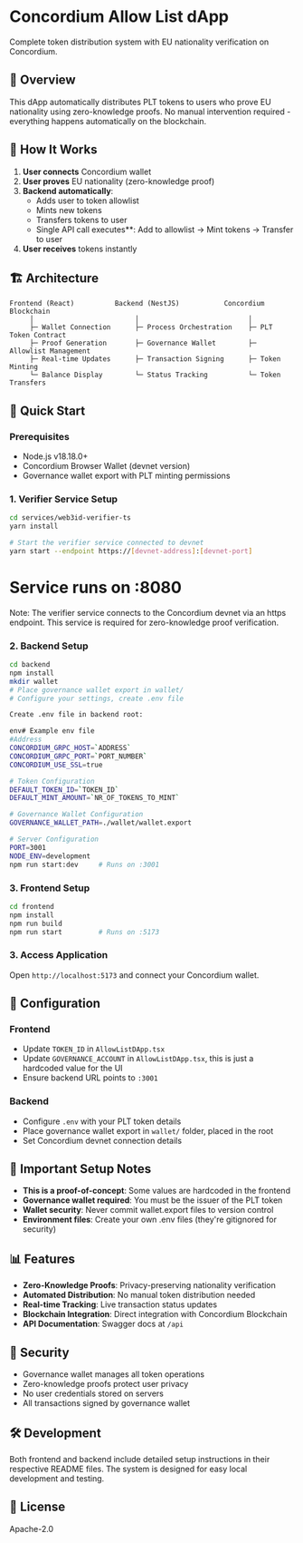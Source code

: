 # Concordium Allow List dApp

Complete token distribution system with EU nationality verification on Concordium.

## 🎯 Overview

This dApp automatically distributes PLT tokens to users who prove EU nationality using zero-knowledge proofs. No manual intervention required - everything happens automatically on the blockchain.

## 🔄 How It Works

1. **User connects** Concordium wallet
2. **User proves** EU nationality (zero-knowledge proof)
3. **Backend automatically**:
   - Adds user to token allowlist
   - Mints new tokens
   - Transfers tokens to user
   - Single API call executes**: Add to allowlist → Mint tokens → Transfer to user
4. **User receives** tokens instantly

## 🏗️ Architecture

```
Frontend (React)          Backend (NestJS)           Concordium Blockchain
     │                         │                           │
     ├─ Wallet Connection      ├─ Process Orchestration    ├─ PLT Token Contract
     ├─ Proof Generation       ├─ Governance Wallet        ├─ Allowlist Management  
     ├─ Real-time Updates      ├─ Transaction Signing      ├─ Token Minting
     └─ Balance Display        └─ Status Tracking          └─ Token Transfers
```

## 🚀 Quick Start

### Prerequisites
- Node.js v18.18.0+
- Concordium Browser Wallet (devnet version)
- Governance wallet export with PLT minting permissions

### 1. Verifier Service Setup
```bash
cd services/web3id-verifier-ts
yarn install

# Start the verifier service connected to devnet
yarn start --endpoint https://[devnet-address]:[devnet-port]
```

# Service runs on :8080
Note: The verifier service connects to the Concordium devnet via an https endpoint. This service is required for zero-knowledge proof verification.

### 2. Backend Setup
```bash
cd backend
npm install
mkdir wallet
# Place governance wallet export in wallet/
# Configure your settings, create .env file

Create .env file in backend root:

env# Example env file
#Address
CONCORDIUM_GRPC_HOST=`ADDRESS`
CONCORDIUM_GRPC_PORT=`PORT_NUMBER`
CONCORDIUM_USE_SSL=true

# Token Configuration
DEFAULT_TOKEN_ID=`TOKEN_ID`
DEFAULT_MINT_AMOUNT=`NR_OF_TOKENS_TO_MINT`

# Governance Wallet Configuration
GOVERNANCE_WALLET_PATH=./wallet/wallet.export

# Server Configuration
PORT=3001
NODE_ENV=development
npm run start:dev     # Runs on :3001
```

### 3. Frontend Setup
```bash
cd frontend
npm install
npm run build
npm run start         # Runs on :5173
```

### 3. Access Application
Open `http://localhost:5173` and connect your Concordium wallet.

## 🔧 Configuration

### Frontend
- Update `TOKEN_ID` in `AllowListDApp.tsx`
- Update `GOVERNANCE_ACCOUNT` in `AllowListDApp.tsx`, this is just a hardcoded value for the UI
- Ensure backend URL points to `:3001`

### Backend  
- Configure `.env` with your PLT token details
- Place governance wallet export in `wallet/` folder, placed in the root
- Set Concordium devnet connection details

## 🚨 Important Setup Notes

- **This is a proof-of-concept**: Some values are hardcoded in the frontend
- **Governance wallet required**: You must be the issuer of the PLT token
- **Wallet security**: Never commit wallet.export files to version control
- **Environment files**: Create your own .env files (they're gitignored for security)

## 📊 Features

- **Zero-Knowledge Proofs**: Privacy-preserving nationality verification
- **Automated Distribution**: No manual token distribution needed
- **Real-time Tracking**: Live transaction status updates
- **Blockchain Integration**: Direct integration with Concordium Blockchain
- **API Documentation**: Swagger docs at `/api`

## 🔐 Security

- Governance wallet manages all token operations
- Zero-knowledge proofs protect user privacy
- No user credentials stored on servers
- All transactions signed by governance wallet

## 🛠️ Development

Both frontend and backend include detailed setup instructions in their respective README files. The system is designed for easy local development and testing.

## 📝 License

Apache-2.0